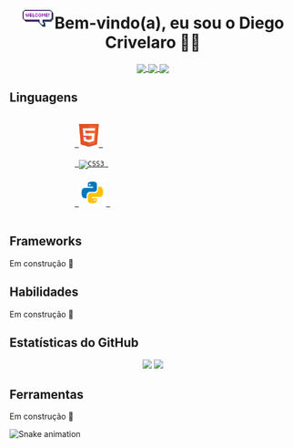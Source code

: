 <h1 align="center">
<img src="imagens/welcome.gif" height="35">Bem-vindo(a), eu sou o Diego Crivelaro 👋🤓
</h1>

<p align="center">
<a href="https://github.com/diegocrivelaro" target="blank"> <img src="https://image.flaticon.com/icons/png/512/779/779088.png" width="35px" align="center"> </a>
<a href="https://www.linkedin.com/in/diegocrivelaro/" target="blank"> <img src="https://image.flaticon.com/icons/png/512/174/174857.png" width="35px" align="center"> </a>
<a href="https://www.instagram.com/diego_crivelaro/" target="blank"> <img src="https://image.flaticon.com/icons/png/512/1384/1384063.png" width="35px" align="center"> </a>
</p>

<div>
    <h2>Linguagens</h2>
        <p>
            <code>
                <a href="https://www.w3schools.com/html/" target="blank"> <img alt="HTML5" src="imagens/html.png" height="40"> </a> 
            </code>
            <code>
                <a href="https://www.w3schools.com/css/" target="blank"> <img alt="CSS3" src="https://image.flaticon.com/icons/png/512/732/732190.png" height="40"> </a> 
            </code>
            <code>
                <a href="https://www.python.org" target="blank"> <img alt="Python" src="imagens/python.png" height="48"> </a> 
            </code>
        </p>
</div>

<h2>Frameworks</h2>
<p>Em construção 🚧</p>

<h2>Habilidades</h2>
<p>Em construção 🚧</p>

<h2>Estatísticas do GitHub</h2>
<p align="center">
    <img src="https://github-readme-stats.vercel.app/api?username=diegocrivelaro&count_private=true&show_icons=true&theme=radical" width="370px"> 
    <img src="https://github-readme-stats.vercel.app/api/top-langs/?username=diegocrivelaro&layout=compact&theme=radical" width="370px">
</p>

<h2>Ferramentas</h2>
<p>Em construção 🚧</p>

![Snake animation](https://github.com/diegocrivelaro/diegocrivelaro/blob/output/github-contribution-grid-snake.svg)
